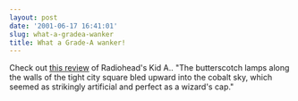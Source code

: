 ```yaml
---
layout: post
date: '2001-06-17 16:41:01'
slug: what-a-gradea-wanker
title: What a Grade-A wanker!
---
```


Check out [this review](http://www.pitchforkmedia.com/record-reviews/r/radiohead/kid-a.shtml) of Radiohead's Kid A.. 
"The butterscotch lamps along the walls of the tight city square bled upward into the cobalt sky, which seemed as strikingly artificial and perfect as a wizard's cap."
